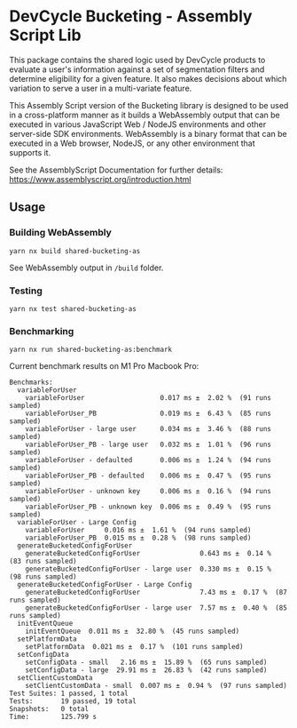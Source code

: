 # DevCycle Bucketing - Assembly Script Lib

This package contains the shared logic used by DevCycle products to evaluate a user's information
against a set of segmentation filters and determine eligibility for a given feature. It also makes decisions about
which variation to serve a user in a multi-variate feature.

This Assembly Script version of the Bucketing library is designed to be used in a cross-platform manner as it
builds a WebAssembly output that can be executed in various JavaScript Web / NodeJS environments and other
server-side SDK environments. WebAssembly is a binary format that can be executed in a 
Web browser, NodeJS, or any other environment that supports it.

See the AssemblyScript Documentation for further details: https://www.assemblyscript.org/introduction.html


## Usage

### Building WebAssembly

```yarn nx build shared-bucketing-as```

See WebAssembly output in `/build` folder.

### Testing

```yarn nx test shared-bucketing-as```

### Benchmarking

```yarn nx run shared-bucketing-as:benchmark```

Current benchmark results on M1 Pro Macbook Pro:

```
Benchmarks:
  variableForUser
    variableForUser                   0.017 ms ±  2.02 %  (91 runs sampled)
    variableForUser_PB                0.019 ms ±  6.43 %  (85 runs sampled)
    variableForUser - large user      0.034 ms ±  3.46 %  (88 runs sampled)
    variableForUser_PB - large user   0.032 ms ±  1.01 %  (96 runs sampled)
    variableForUser - defaulted       0.006 ms ±  1.24 %  (94 runs sampled)
    variableForUser_PB - defaulted    0.006 ms ±  0.47 %  (95 runs sampled)
    variableForUser - unknown key     0.006 ms ±  0.16 %  (94 runs sampled)
    variableForUser_PB - unknown key  0.006 ms ±  0.49 %  (95 runs sampled)
  variableForUser - Large Config
    variableForUser     0.016 ms ±  1.61 %  (94 runs sampled)
    variableForUser_PB  0.015 ms ±  0.28 %  (98 runs sampled)
  generateBucketedConfigForUser
    generateBucketedConfigForUser               0.643 ms ±  0.14 %  (83 runs sampled)
    generateBucketedConfigForUser - large user  0.330 ms ±  0.15 %  (98 runs sampled)
  generateBucketedConfigForUser - Large Config
    generateBucketedConfigForUser               7.43 ms ±  0.17 %  (87 runs sampled)
    generateBucketedConfigForUser - large user  7.57 ms ±  0.40 %  (85 runs sampled)
  initEventQueue
    initEventQueue  0.011 ms ±  32.80 %  (45 runs sampled)
  setPlatformData
    setPlatformData  0.021 ms ±  0.17 %  (101 runs sampled)
  setConfigData
    setConfigData - small   2.16 ms ±  15.89 %  (65 runs sampled)
    setConfigData - large  29.91 ms ±  26.83 %  (42 runs sampled)
  setClientCustomData
    setClientCustomData - small  0.007 ms ±  0.94 %  (97 runs sampled)
Test Suites: 1 passed, 1 total
Tests:       19 passed, 19 total
Snapshots:   0 total
Time:        125.799 s
```
